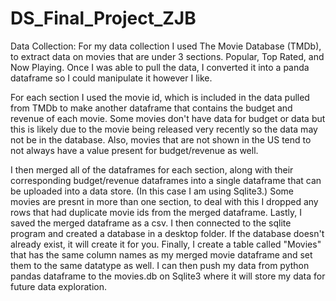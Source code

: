 # DS_Final_Project_ZJB

Data Collection:
For my data collection I used The Movie Database (TMDb), to extract data on movies that are under 3 sections. Popular, Top Rated, and Now Playing.
Once I was able to pull the data, I converted it into a panda dataframe so I could manipulate it however I like.

For each section I used the movie id, which is included in the data pulled from TMDb to make another dataframe that contains the budget and revenue of each movie.
Some movies don't have data for budget or data but this is likely due to the movie being released very recently so the data may not be in the database.
Also, movies that are not shown in the US tend to not always have a value present for budget/revenue as well.

I then merged all of the dataframes for each section, along with their corresponding budget/revenue dataframes into a single dataframe that can be uploaded into a data store. (In this case I am using Sqlite3.)
Some movies are presnt in more than one section, to deal with this I dropped any rows that had duplicate movie ids from the merged dataframe. Lastly, I saved the merged dataframe as a csv.
I then connected to the sqlite program and created a database in a desktop folder. If the database doesn't already exist, it will create it for you.
Finally, I create a table called "Movies" that has the same column names as my merged movie dataframe and set them to the same datatype as well. I can then push my data from python pandas dataframe to the movies.db on Sqlite3 where it will store my data for future data exploration.
